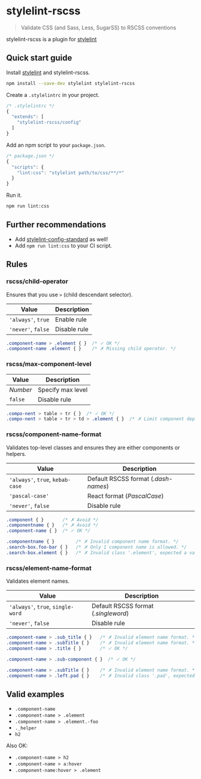 # stylelint-rscss

> Validate CSS (and Sass, Less, SugarSS) to RSCSS conventions

stylelint-rscss is a plugin for [stylelint]

## Quick start guide

Install [stylelint] and stylelint-rscss.

```sh
npm install --save-dev stylelint stylelint-rscss
```

Create a `.stylelintrc` in your project.

```js
/* .stylelintrc */
{
  "extends": [
    "stylelint-rscss/config"
  ]
}
```

Add an npm script to your `package.json`.

```js
/* package.json */
{
  "scripts": {
    "lint:css": "stylelint path/to/css/**/*"
  }
}
```

Run it.

```sh
npm run lint:css
```

## Further recommendations

- Add [stylelint-config-standard](https://www.npmjs.com/package/stylelint-config-standard) as well!
- Add `npm run lint:css` to your CI script.

## Rules

### rscss/child-operator

Ensures that you use `>` (child descendant selector).

| Value | Description |
| --- | --- |
| `'always'`, `true` | Enable rule |
| `'never'`, `false` | Disable rule |


```css
.component-name > .element { }  /* ✓ OK */
.component-name .element { }    /* ✗ Missing child operator. */
```

### rscss/max-component-level

| Value | Description |
| --- | --- |
| *Number* | Specify max level |
| `false` | Disable rule |

```css
.compo-nent > table > tr { }  /* ✓ OK */
.compo-nent > table > tr > td > .element { }  /* ✗ Limit component depth to 3. */
```

### rscss/component-name-format

Validates top-level classes and ensures they are either components or helpers.

| Value | Description |
| --- | --- |
| `'always'`, `true`, `kebab-case` | Default RSCSS format (*.dash-names*) |
| `'pascal-case'` | React format (*PascalCase*) |
| `'never'`, `false` | Disable rule |

```css
.component { }       /* ✗ Avoid */
.componentname { }   /* ✗ Avoid */
.component-name { }  /* ✓ OK */

.componentname { }        /* ✗ Invalid component name format. */
.search-box.foo-bar { }   /* ✗ Only 1 component name is allowed. */
.search-box.element { }   /* ✗ Invalid class '.element', expected a variant. */
```

### rscss/element-name-format

Validates element names.

| Value | Description |
| --- | --- |
| `'always'`, `true`, `single-word` | Default RSCSS format (*.singleword*) |
| `'never'`, `false` | Disable rule |

```css
.component-name > .sub_title { }   /* ✗ Invalid element name format. */
.component-name > .subTitle { }    /* ✗ Invalid element name format. */
.component-name > .title { }       /* ✓ OK */

.component-name > .sub-component { }  /* ✓ OK */

.component-name > .subTitle { }    /* ✗ Invalid element name format. */
.component-name > .left.pad { }    /* ✗ Invalid class '.pad', expected a variant. */
```

## Valid examples

- `.component-name`
- `.component-name > .element`
- `.component-name > .element.-foo`
- `._helper`
- `h2`

Also OK:

- `.component-name > h2`
- `.component-name > a:hover`
- `.component-name:hover > .element`

[stylelint]: http://stylelint.io/
